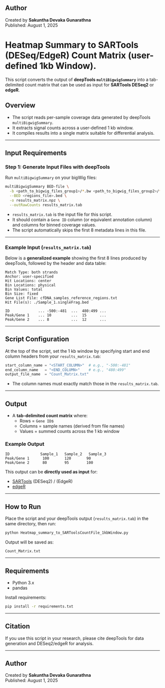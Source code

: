 ## Author
Created by **Sakuntha Devaka Gunarathna**  
Published: August 1, 2025

# Heatmap Summary to SARTools (DESeq/EdgeR) Count Matrix (user-defined 1kb Window).

This script converts the output of **deepTools `multiBigwigSummary`** into a tab-delimited count matrix 
that can be used as input for **SARTools DESeq2** or **edgeR**.

## Overview

- The script reads per-sample coverage data generated by deepTools `multiBigwigSummary`.
- It extracts signal counts across a user-defined 1 kb window.
- It compiles results into a single matrix suitable for differential analysis.

---

## Input Requirements

### Step 1: Generate Input Files with deepTools

Run `multiBigwigSummary` on your bigWig files:

```bash
multiBigwigSummary BED-file \
  -b <path_to_bigwig_files_group1>/*.bw <path_to_bigwig_files_group2>/*.bw ... \
  --BED <regions_file>.bed \
  -o results_matrix.npz \
  --outRawCounts results_matrix.tab
```

- `results_matrix.tab` is the input file for this script.
- It should contain a `Gene ID` column (or equivalent annotation column) and columns for binned coverage values.
- The script automatically skips the first 8 metadata lines in this file.

---

### Example Input (`results_matrix.tab`)

Below is a **generalized example** showing the first 8 lines produced by deepTools, followed by the header and data table:

```
Match Type: both strands
Anchor: user-specified
Hit Locations: center
Bin Locations: physical
Bin Values: total
Bin Size: fixed
Gene List File: cfDNA_samples_reference_regions.txt
Hit File(s): ./Sample_1.singleFrag.bed

ID             ... -500:-481  ...  480:499 ...
Peak/Gene 1    ... 10         ...  15      ...
Peak/Gene 2    ... 8          ...  12      ...
```

---

## Script Configuration

At the top of the script, set the 1 kb window by specifying start and end column headers from your `results_matrix.tab`:

```python
start_column_name = "<START_COLUMN>"  # e.g., "-500:-481"
end_column_name   = "<END_COLUMN>"    # e.g., "480:499"
output_file_name  = "Count_Matrix.txt"
```

- The column names must exactly match those in the `results_matrix.tab`.

---

## Output

- A **tab-delimited count matrix** where:
  - Rows = `Gene ID`s
  - Columns = sample names (derived from file names)
  - Values = summed counts across the 1 kb window

### Example Output
```
ID              Sample_1   Sample_2   Sample_3
Peak/Gene 1      100       120       90
Peak/Gene 2      80        95        100
```

This output can be **directly used as input** for:
- [SARTools](https://github.com/PF2-pasteur-fr/SARTools) (DESeq2) / (EdgeR)
- [edgeR](https://bioconductor.org/packages/release/bioc/html/edgeR.html)

---

## How to Run

Place the script and your deepTools output (`results_matrix.tab`) in the same directory, then run:

```bash
python Heatmap_summary_to_SARToolsCountFile_1kbWindow.py
```

Output will be saved as:
```
Count_Matrix.txt
```

---

## Requirements

- Python 3.x
- pandas

Install requirements:

```bash
pip install -r requirements.txt
```

---

## Citation

If you use this script in your research, please cite deepTools for data generation and DESeq2/edgeR for analysis.

---

## Author
Created by **Sakuntha Devaka Gunarathna**  
Published: August 1, 2025
